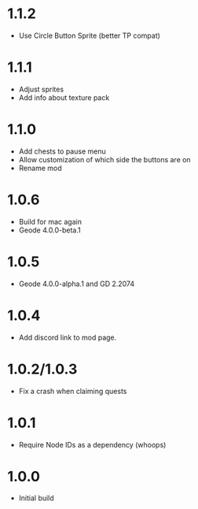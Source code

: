 # 1.1.2
- Use Circle Button Sprite (better TP compat)
# 1.1.1
- Adjust sprites
- Add info about texture pack
# 1.1.0
- Add chests to pause menu
- Allow customization of which side the buttons are on
- Rename mod
# 1.0.6
- Build for mac again
- Geode 4.0.0-beta.1
# 1.0.5
- Geode 4.0.0-alpha.1 and GD 2.2074
# 1.0.4
- Add discord link to mod page.
# 1.0.2/1.0.3
- Fix a crash when claiming quests
# 1.0.1
- Require Node IDs as a dependency (whoops)
# 1.0.0
- Initial build
